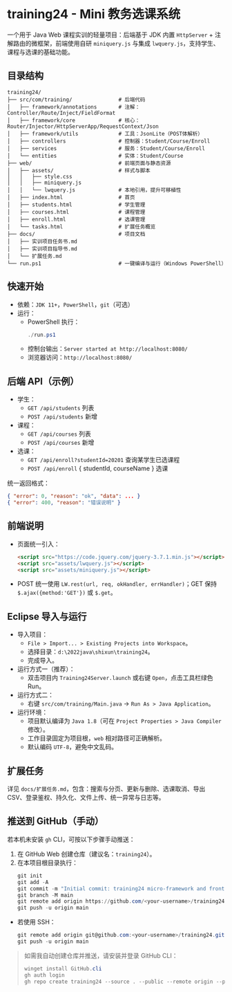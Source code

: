 # training24 - Mini 教务选课系统

一个用于 Java Web 课程实训的轻量项目：后端基于 JDK 内置 `HttpServer` + 注解路由的微框架，前端使用自研 `miniquery.js` 与集成 `lwquery.js`，支持学生、课程与选课的基础功能。

## 目录结构
```
training24/
├── src/com/training/               # 后端代码
│   ├── framework/annotations       # 注解：Controller/Route/Inject/FieldFormat
│   ├── framework/core              # 核心：Router/Injector/HttpServerApp/RequestContext/Json
│   ├── framework/utils             # 工具：JsonLite（POST体解析）
│   ├── controllers                 # 控制器：Student/Course/Enroll
│   ├── services                    # 服务：Student/Course/Enroll
│   └── entities                    # 实体：Student/Course
├── web/                            # 前端页面与静态资源
│   ├── assets/                     # 样式与脚本
│   │   ├── style.css
│   │   ├── miniquery.js
│   │   └── lwquery.js              # 本地引用，提升可移植性
│   ├── index.html                  # 首页
│   ├── students.html               # 学生管理
│   ├── courses.html                # 课程管理
│   ├── enroll.html                 # 选课管理
│   └── tasks.html                  # 扩展任务概览
├── docs/                           # 项目文档
│   ├── 实训项目任务书.md
│   ├── 实训项目指导书.md
│   └── 扩展任务.md
└── run.ps1                         # 一键编译与运行（Windows PowerShell）
```

## 快速开始
- 依赖：`JDK 11+`，`PowerShell`，`git`（可选）
- 运行：
  - PowerShell 执行：
    ```powershell
    ./run.ps1
    ```
  - 控制台输出：`Server started at http://localhost:8080/`
  - 浏览器访问：`http://localhost:8080/`

## 后端 API（示例）
- 学生：
  - `GET /api/students` 列表
  - `POST /api/students` 新增
- 课程：
  - `GET /api/courses` 列表
  - `POST /api/courses` 新增
- 选课：
  - `GET /api/enroll?studentId=20201` 查询某学生已选课程
  - `POST /api/enroll` { studentId, courseName } 选课

统一返回格式：
```json
{ "error": 0, "reason": "ok", "data": ... }
{ "error": 400, "reason": "错误说明" }
```

## 前端说明
- 页面统一引入：
  ```html
  <script src="https://code.jquery.com/jquery-3.7.1.min.js"></script>
  <script src="assets/lwquery.js"></script>
  <script src="assets/miniquery.js"></script>
  ```
- POST 统一使用 `LW.rest(url, req, okHandler, errHandler)`；GET 保持 `$.ajax({method:'GET'})` 或 `$.get`。

## Eclipse 导入与运行
- 导入项目：
  - `File > Import... > Existing Projects into Workspace`。
  - 选择目录：`d:\2022java\shixun\training24`。
  - 完成导入。
- 运行方式一（推荐）：
  - 双击项目内 `Training24Server.launch` 或右键 `Open`，点击工具栏绿色 Run。
- 运行方式二：
  - 右键 `src/com/training/Main.java` → `Run As > Java Application`。
- 运行环境：
  - 项目默认编译为 `Java 1.8`（可在 `Project Properties > Java Compiler` 修改）。
  - 工作目录固定为项目根，`web` 相对路径可正确解析。
  - 默认编码 `UTF-8`，避免中文乱码。

## 扩展任务
详见 `docs/扩展任务.md`，包含：搜索与分页、更新与删除、选课取消、导出 CSV、登录鉴权、持久化、文件上传、统一异常与日志等。

## 推送到 GitHub（手动）
若本机未安装 `gh` CLI，可按以下步骤手动推送：
1. 在 GitHub Web 创建仓库（建议名：`training24`）。
2. 在本项目根目录执行：
   ```powershell
   git init
   git add -A
   git commit -m "Initial commit: training24 micro-framework and frontend"
   git branch -M main
   git remote add origin https://github.com/<your-username>/training24.git
   git push -u origin main
   ```
- 若使用 SSH：
  ```powershell
  git remote add origin git@github.com:<your-username>/training24.git
  git push -u origin main
  ```

> 如需我自动创建仓库并推送，请安装并登录 GitHub CLI：
> ```powershell
> winget install GitHub.cli
> gh auth login
> gh repo create training24 --source . --public --remote origin --push -y
> ```